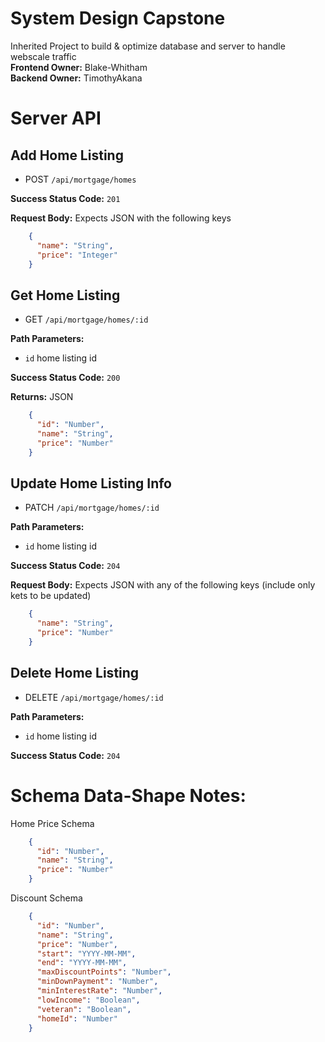 # System Design Capstone
Inherited Project to build & optimize database and server to handle webscale traffic\
**Frontend Owner:** Blake-Whitham\
**Backend Owner:** TimothyAkana

# Server API
## Add Home Listing
  * POST `/api/mortgage/homes`

**Success Status Code:** `201`

**Request Body:** Expects JSON with the following keys
```json
    {
      "name": "String",
      "price": "Integer"
    }
```

## Get Home Listing
  * GET `/api/mortgage/homes/:id`

**Path Parameters:**
  * `id` home listing id

**Success Status Code:** `200`

**Returns:** JSON
```json
    {
      "id": "Number",
      "name": "String",
      "price": "Number"
    }
```

## Update Home Listing Info
  * PATCH `/api/mortgage/homes/:id`

**Path Parameters:**
  * `id` home listing id

**Success Status Code:** `204`

**Request Body:** Expects JSON with any of the following keys (include only kets to be updated)
```json
    {
      "name": "String",
      "price": "Number"
    }
```

## Delete Home Listing
  * DELETE `/api/mortgage/homes/:id`

**Path Parameters:**
  * `id` home listing id

**Success Status Code:** `204`

# Schema Data-Shape Notes:
Home Price Schema
```json
    {
      "id": "Number",
      "name": "String",
      "price": "Number"
    }
```

Discount Schema
```json
    {
      "id": "Number",
      "name": "String",
      "price": "Number",
      "start": "YYYY-MM-MM",
      "end": "YYYY-MM-MM",
      "maxDiscountPoints": "Number",
      "minDownPayment": "Number",
      "minInterestRate": "Number",
      "lowIncome": "Boolean",
      "veteran": "Boolean",
      "homeId": "Number"
    }
```
